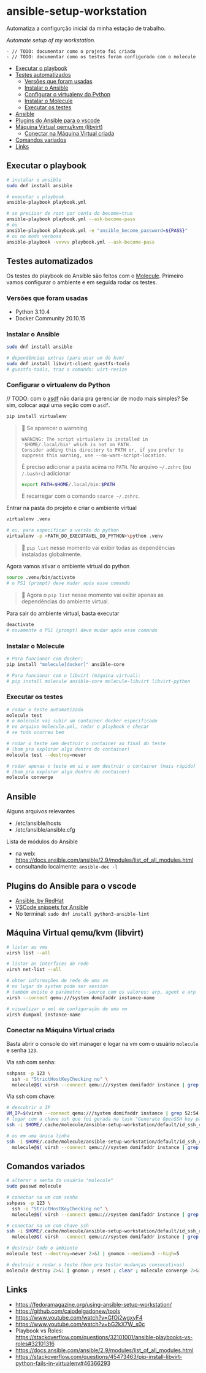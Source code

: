 # ansible-setup-workstation <!-- omit in toc -->

Automatiza a configurção inicial da minha estação de trabalho.

_Automate setup of my workstation._

```raw
- // TODO: documentar como o projeto foi criado
- // TODO: documentar como os testes foram configurado com o molecule
```

- [Executar o playbook](#executar-o-playbook)
- [Testes automatizados](#testes-automatizados)
  - [Versões que foram usadas](#versões-que-foram-usadas)
  - [Instalar o Ansible](#instalar-o-ansible)
  - [Configurar o virtualenv do Python](#configurar-o-virtualenv-do-python)
  - [Instalar o Molecule](#instalar-o-molecule)
  - [Executar os testes](#executar-os-testes)
- [Ansible](#ansible)
- [Plugins do Ansible para o vscode](#plugins-do-ansible-para-o-vscode)
- [Máquina Virtual qemu/kvm (libvirt)](#máquina-virtual-qemukvm-libvirt)
  - [Conectar na Máquina Virtual criada](#conectar-na-máquina-virtual-criada)
- [Comandos variados](#comandos-variados)
- [Links](#links)

## Executar o playbook

```bash
# instalar o ansible
sudo dnf install ansible

# executar o playbook
ansible-playbook playbook.yml

# se precisar de root por conta do become=true
ansible-playbook playbook.yml --ask-become-pass
# ou
ansible-playbook playbook.yml -e "ansible_become_password=${PASS}"
# ou no modo verboso
ansible-playbook -vvvvv playbook.yml --ask-become-pass
```

## Testes automatizados

Os testes do playbook do Ansible são feitos com o [Molecule](https://molecule.readthedocs.io/en/latest/). Primeiro vamos configurar o ambiente e em seguida rodar os testes.

### Versões que foram usadas

- Python 3.10.4
- Docker Community 20.10.15

### Instalar o Ansible

```bash
sudo dnf install ansible

# dependências extras (para usar vm do kvm)
sudo dnf install libvirt-client guestfs-tools
# guestfs-tools, traz o comando: virt-resize
```

### Configurar o virtualenv do Python

// TODO: com o [asdf](https://github.com/asdf-vm/asdf) não daria pra gerenciar de modo mais simples? Se sim, colocar aqui uma seção com o `asdf`.

```bash
pip install virtualenv
```

> 📝 Se aparecer o warnning
>
> ```log
> WARNING: The script virtualenv is installed in '$HOME/.local/bin' which is not on PATH.
> Consider adding this directory to PATH or, if you prefer to suppress this warning, use --no-warn-script-location.
> ```
>
> É preciso adicionar a pasta acima no `PATH`. No arquivo `~/.zshrc` (ou `/.bashrc`) adicionar
>
> ```bash
> export PATH=$HOME/.local/bin:$PATH
> ```
>
> E recarregar com o comando `source ~/.zshrc`.

Entrar na pasta do projeto e criar o ambiente virtual

```bash
virtualenv .venv

# ou, para especificar a versão do python
virtualenv -p <PATH_DO_EXECUTAVEL_DO_PYTHON>\python .venv
```

> 📝 `pip list` nesse momento vai exibir todas as dependências instaladas globalmente.

Agora vamos ativar o ambiente virtual do python

```zsh
source .venv/bin/activate
# o PS1 (prompt) deve mudar após esse comando
```

> 📝 Agora o `pip list` nesse momento vai exibir apenas as dependências do ambiente virtual.

Para sair do ambiente virtual, basta executar

```bash
deactivate
# novamente o PS1 (prompt) deve mudar após esse comando
```

### Instalar o Molecule

```zsh
# Para funcionar com docker:
pip install "molecule[docker]" ansible-core

# Para funcionar com o libvirt (máquina virtual):
# pip install molecule ansible-core molecule-libvirt libvirt-python
```

### Executar os testes

```bash
# rodar o teste automatizado
molecule test
# o molecule vai subir um container docker especificado
# no arquivo molecule.yml, rodar o playbook e checar
# se tudo ocorreu bem

# rodar o teste sem destruir o container ao final do teste
# (bom pra explorar algo dentro do container)
molecule test --destroy=never

# rodar apenas o teste em si e sem destruir o container (mais rápido)
# (bom pra explorar algo dentro do container)
molecule converge
```

## Ansible

Alguns arquivos relevantes

- /etc/ansible/hosts
- /etc/ansible/ansible.cfg

Lista de módulos do Ansible

- na web: <https://docs.ansible.com/ansible/2.9/modules/list_of_all_modules.html>
- consultando localmente: `ansible-doc -l`

## Plugins do Ansible para o vscode

- [Ansible, by RedHat](https://marketplace.visualstudio.com/items?itemName=redhat.ansible)
- [VSCode snippets for Ansible](https://marketplace.visualstudio.com/items?itemName=MattiasBaake.vscode-snippets-for-ansible)
- No terminal: `sudo dnf install python3-ansible-lint`

## Máquina Virtual qemu/kvm (libvirt)

```bash
# listar as vms
virsh list --all

# listar as interfaces de rede
virsh net-list --all

# obter informações de rede de uma vm
# no lugar de system pode ser session
# também existe o parâmetro --source com os valores: arp, agent e arp
virsh --connect qemu:///system domifaddr instance-name

# visualizar o xml de configuração de uma vm
virsh dumpxml instance-name
```

### Conectar na Máquina Virtual criada

Basta abrir o console do virt manager e logar na vm com o usuário `molecule` e senha `123`.

Via ssh com senha:

```bash
sshpass -p 123 \
  ssh -o "StrictHostKeyChecking no" \
  molecule@$( virsh --connect qemu:///system domifaddr instance | grep 52:54:00:ab:cd: | awk '{ print $4 }' | sed 's/\/.*//' )
```

Via ssh com chave:

```bash
# descobrir o IP
VM_IP=$(virsh --connect qemu:///system domifaddr instance | grep 52:54:00:ab:cd:)
# logar com a chave ssh que foi gerada na task "Generate OpenSSH key pair"
ssh -i $HOME/.cache/molecule/ansible-setup-workstation/default/id_ssh_rsa molecule@$VM_IP

# ou em uma única linha
ssh -i $HOME/.cache/molecule/ansible-setup-workstation/default/id_ssh_rsa \
  molecule@$( virsh --connect qemu:///system domifaddr instance | grep 52:54:00:ab:cd: | awk '{ print $4 }' | sed 's/\/.*//' )
```

## Comandos variados

```bash
# alterar a senha do usuário "molecule"
sudo passwd molecule

# conectar na vm com senha
sshpass -p 123 \
  ssh -o "StrictHostKeyChecking no" \
  molecule@$( virsh --connect qemu:///system domifaddr instance | grep 52:54:00:ab:cd: | awk '{ print $4 }' | sed 's/\/.*//' )

# conectar na vm com chave ssh
ssh -i $HOME/.cache/molecule/ansible-setup-workstation/default/id_ssh_rsa \
  molecule@$( virsh --connect qemu:///system domifaddr instance | grep 52:54:00:ab:cd: | awk '{ print $4 }' | sed 's/\/.*//' )

# destruir todo o ambiente
molecule test --destroy=never 2>&1 | gnomon --medium=3 --high=5

# destruir e rodar o teste (bom pra testar mudanças consecutivas)
molecule destroy 2>&1 | gnomon ; reset ; clear ; molecule converge 2>&1 | gnomon --medium=3 --high=5
```

## Links

- <https://fedoramagazine.org/using-ansible-setup-workstation/>
- <https://github.com/caiodelgadonew/tools>
- <https://www.youtube.com/watch?v=GfOj2wgxyF4>
- <https://www.youtube.com/watch?v=bG2kX7W_s0c>
- Playbook vs Roles: <https://stackoverflow.com/questions/32101001/ansible-playbooks-vs-roles#32101316>
- <https://docs.ansible.com/ansible/2.9/modules/list_of_all_modules.html>
- <https://stackoverflow.com/questions/45473463/pip-install-libvirt-python-fails-in-virtualenv#46366293>

